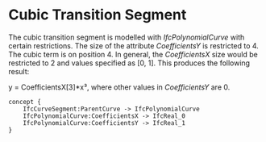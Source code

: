 Cubic Transition Segment
========================

The cubic transition segment is modelled with _IfcPolynomialCurve_ with certain restrictions. The size of the attribute _CoefficientsY_ is restricted to 4. The cubic term is on position 4. In general, the _CoefficientsX_ size would be restricted to 2 and values specified as [0, 1]. This produces the following result:

y = CoefficientsX[3]*x³, where other values in _CoefficientsY_ are 0.

```
concept {
    IfcCurveSegment:ParentCurve -> IfcPolynomialCurve
    IfcPolynomialCurve:CoefficientsX -> IfcReal_0
    IfcPolynomialCurve:CoefficientsY -> IfcReal_1
}
```
